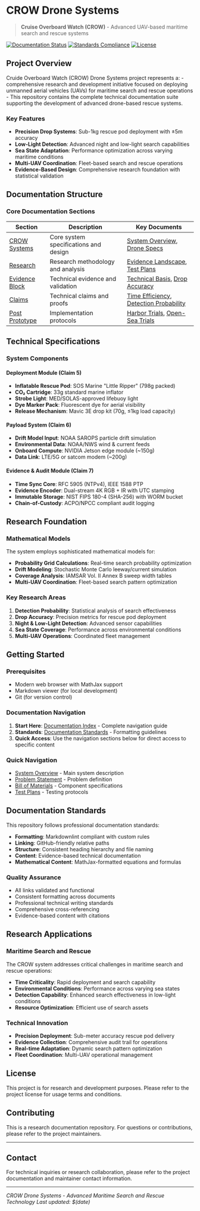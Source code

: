 # CROW Drone Systems

> **Cruise Overboard Watch (CROW)** - Advanced UAV-based maritime search and rescue systems

[![Documentation Status](https://img.shields.io/badge/Documentation-Complete-brightgreen)](./INDEX.md)
[![Standards Compliance](https://img.shields.io/badge/Standards-Markdownlint%20Compliant-blue)](./.markdownlint.jsonc)
[![License](https://img.shields.io/badge/License-Research%20Use-yellow)](./LICENSE)

## Project Overview

Cruide Overboard Watch (CROW) Drone Systems project represents a:
    - comprehensive research and development initiative
      focused on deploying unmanned aerial vehicles (UAVs) for maritime search and rescue operations
    - This repository contains the complete technical documentation suite supporting
      the development of advanced drone-based rescue systems.

### Key Features

- **Precision Drop Systems**: Sub-1kg rescue pod deployment with ±5m accuracy
- **Low-Light Detection**: Advanced night and low-light search capabilities  
- **Sea State Adaptation**: Performance optimization across varying maritime conditions
- **Multi-UAV Coordination**: Fleet-based search and rescue operations
- **Evidence-Based Design**: Comprehensive research foundation with statistical validation

## Documentation Structure

### Core Documentation Sections

| Section | Description | Key Documents |
|---------|-------------|---------------|
| [CROW Systems](./01%20-%20Crow_Systems/) | Core system specifications and design | [System Overview](./01%20-%20Crow_Systems/1%20-%20CROW%20Systems%20Overview.md), [Drone Specs](./01%20-%20Crow_Systems/3%20-%20Drone%20Spec.md) |
| [Research](./02%20-%20Research/) | Research methodology and analysis | [Evidence Landscape](./02%20-%20Research/1%20-%20Evidence%20Landscape%20Brief.md), [Test Plans](./02%20-%20Research/2%20-%20Bench%20&%20Enviornmental%20Test%20Plan.md) |
| [Evidence Block](./03%20-%20Evidence%20Block/) | Technical evidence and validation | [Technical Basis](./03%20-%20Evidence%20Block/4%20-%20Technical%20Basis.md), [Drop Accuracy](./03%20-%20Evidence%20Block/5%20-%20Marking%2C%20Tracking%2C%20and%20Drop%20Accuracy.md) |
| [Claims](./04%20-%20Claims/) | Technical claims and proofs | [Time Efficiency](./04%20-%20Claims/1%20-%20Drones%20cut%20time.md), [Detection Probability](./04%20-%20Claims/2%20-%20Detection%20Probability.md) |
| [Post Prototype](./05%20-%20Post%20Prototype/) | Implementation protocols | [Harbor Trials](./05%20-%20Post%20Prototype/01%20-%20A%20Harbor%20Trial%20Protocols.md), [Open-Sea Trials](./05%20-%20Post%20Prototype/01%20-%20A%20Open-Sea%20Trial%20Protocols.md) |

## Technical Specifications

### System Components

#### Deployment Module (Claim 5)

- **Inflatable Rescue Pod**: SOS Marine "Little Ripper" (798g packed)
- **CO₂ Cartridge**: 33g standard marine inflator
- **Strobe Light**: MED/SOLAS-approved lifebuoy light
- **Dye Marker Pack**: Fluorescent dye for aerial visibility
- **Release Mechanism**: Mavic 3E drop kit (70g, ≤1kg load capacity)

#### Payload System (Claim 6)

- **Drift Model Input**: NOAA SAROPS particle drift simulation
- **Environmental Data**: NOAA/NWS wind & current feeds
- **Onboard Compute**: NVIDIA Jetson edge module (~150g)
- **Data Link**: LTE/5G or satcom modem (~200g)

#### Evidence & Audit Module (Claim 7)

- **Time Sync Core**: RFC 5905 (NTPv4), IEEE 1588 PTP
- **Evidence Encoder**: Dual-stream 4K RGB + IR with UTC stamping
- **Immutable Storage**: NIST FIPS 180-4 (SHA-256) with WORM bucket
- **Chain-of-Custody**: ACPO/NPCC compliant audit logging

## Research Foundation

### Mathematical Models

The system employs sophisticated mathematical models for:

- **Probability Grid Calculations**: Real-time search probability optimization
- **Drift Modeling**: Stochastic Monte Carlo leeway/current simulation  
- **Coverage Analysis**: IAMSAR Vol. II Annex B sweep width tables
- **Multi-UAV Coordination**: Fleet-based search pattern optimization

### Key Research Areas

1. **Detection Probability**: Statistical analysis of search effectiveness
2. **Drop Accuracy**: Precision metrics for rescue pod deployment
3. **Night & Low-Light Detection**: Advanced sensor capabilities
4. **Sea State Coverage**: Performance across environmental conditions
5. **Multi-UAV Operations**: Coordinated fleet management

## Getting Started

### Prerequisites

- Modern web browser with MathJax support
- Markdown viewer (for local development)
- Git (for version control)

### Documentation Navigation

1. **Start Here**: [Documentation Index](./INDEX.md) - Complete navigation guide
2. **Standards**: [Documentation Standards](./DOCUMENTATION_STANDARDS.md) - Formatting guidelines
3. **Quick Access**: Use the navigation sections below for direct access to specific content

### Quick Navigation

- [System Overview](./01%20-%20Crow_Systems/1%20-%20CROW%20Systems%20Overview.md) - Main system description
- [Problem Statement](./01%20-%20Crow_Systems/2%20-%20Problem%20Statement.md) - Problem definition
- [Bill of Materials](./01%20-%20Crow_Systems/6%20-%20Bill%20of%20Materials.md) - Component specifications
- [Test Plans](./02%20-%20Research/2%20-%20Bench%20&%20Enviornmental%20Test%20Plan.md) - Testing protocols

## Documentation Standards

This repository follows professional documentation standards:

- **Formatting**: Markdownlint compliant with custom rules
- **Linking**: GitHub-friendly relative paths
- **Structure**: Consistent heading hierarchy and file naming
- **Content**: Evidence-based technical documentation
- **Mathematical Content**: MathJax-formatted equations and formulas

### Quality Assurance

- All links validated and functional
- Consistent formatting across documents  
- Professional technical writing standards
- Comprehensive cross-referencing
- Evidence-based content with citations

## Research Applications

### Maritime Search and Rescue

The CROW system addresses critical challenges in maritime search and rescue operations:

- **Time Criticality**: Rapid deployment and search capability
- **Environmental Conditions**: Performance across varying sea states
- **Detection Capability**: Enhanced search effectiveness in low-light conditions
- **Resource Optimization**: Efficient use of search assets

### Technical Innovation

- **Precision Deployment**: Sub-meter accuracy rescue pod delivery
- **Evidence Collection**: Comprehensive audit trail for operations
- **Real-time Adaptation**: Dynamic search pattern optimization
- **Fleet Coordination**: Multi-UAV operational management

## License

This project is for research and development purposes. Please refer to the project license for usage terms and conditions.

## Contributing

This is a research documentation repository. For questions or contributions, please refer to the project maintainers.

---

## Contact

For technical inquiries or research collaboration, please refer to the project documentation and maintainer contact information.

---

*CROW Drone Systems - Advanced Maritime Search and Rescue Technology*
*Last updated: $(date)*
